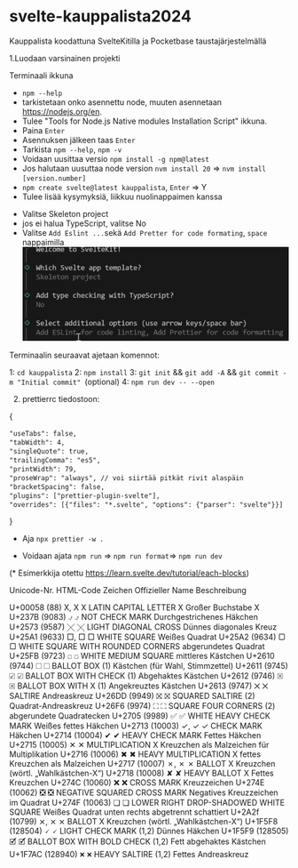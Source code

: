 # svelte-kauppalista2024
Kauppalista koodattuna SvelteKitilla ja Pocketbase taustajärjestelmällä

1.Luodaan varsinainen projekti

Terminaali ikkuna
* `npm --help`
* tarkistetaan onko asennettu node, muuten asennetaan https://nodejs.org/en.
* Tulee "Tools for Node.js Native modules Installation Script" ikkuna. 
* Paina `Enter`
* Asennuksen jälkeen taas `Enter`
* Tarkista `npm --help`, `npm -v` 
* Voidaan uusittaa versio `npm install -g npm@latest`
* Jos halutaan uusuttaa node version `nvm install 20` => `nvm install [version.number]`
* `npm create svelte@latest kauppalista`, `Enter` => Y
* Tulee lisää kysymyksiä, liikkuu nuolinappaimen kanssa 
- Valitse Skeleton project
- jos ei halua TypeScript, valitse No
- Valitse `Add Eslint ...`sekä `Add Pretter for code formating`, `space` nappaimilla
![alt text](image-1.png)

Terminaalin seuraavat ajetaan komennot:

1: `cd kauppalista`
2: `npm install`
3: `git init` && `git add -A` && `git commit -m "Initial commit" `(optional)
4: `npm run dev -- --open`

2. prettierrc tiedostoon:

{
    
    "useTabs": false,
    "tabWidth": 4,
    "singleQuote": true,
    "trailingComma": "es5",
    "printWidth": 79,
    "proseWrap": "always", // voi siirtää pitkät rivit alaspäin
    "bracketSpacing": false,
    "plugins": ["prettier-plugin-svelte"],
    "overrides": [{"files": "*.svelte", "options": {"parser": "svelte"}}]
}

* Aja `npx prettier -w .`

- Voidaan ajata `npm run` => `npm run format`=> `npm run dev`

(* Esimerkkija otettu https://learn.svelte.dev/tutorial/each-blocks)

Unicode-Nr. 	HTML-Code 	Zeichen 	Offizieller Name 	Beschreibung

U+00058 (88) 	&#x00058;, X 	X 	LATIN CAPITAL LETTER X 	Großer Buchstabe X
U+237B (9083) 	&#x237B; 	⍻ 	NOT CHECK MARK 	Durchgestrichenes Häkchen
U+2573 (9587) 	&#x2573; 	╳ 	LIGHT DIAGONAL CROSS 	Dünnes diagonales Kreuz
U+25A1 (9633) 	&#x25A1;, 
                &square; 	□ 	WHITE SQUARE 	Weißes Quadrat
U+25A2 (9634) 	&#x25A2; 	▢ 	WHITE SQUARE WITH ROUNDED CORNERS 	abgerundetes Quadrat
U+25FB (9723) 	&#x25FB; 	◻ 	WHITE MEDIUM SQUARE 	mittleres Kästchen
U+2610 (9744) 	&#x2610; 	☐ 	BALLOT BOX (1) 	Kästchen (für Wahl, Stimmzettel)
U+2611 (9745) 	&#x2611; 	☑ 	BALLOT BOX WITH CHECK (1) 	Abgehaktes Kästchen
U+2612 (9746) 	&#x2612; 	☒ 	BALLOT BOX WITH X (1) 	Angekreuztes Kästchen
U+2613 (9747) 	&#x2613; 	☓ 	SALTIRE 	Andreaskreuz
U+26DD (9949) 	&#x26DD; 	⛝ 	SQUARED SALTIRE (2) 	Quadrat-Andreaskreuz
U+26F6 (9974) 	&#x26F6; 	⛶ 	SQUARE FOUR CORNERS (2) 	abgerundete Quadratecken
U+2705 (9989) 	&#x2705; 	✅ 	WHITE HEAVY CHECK MARK 	Weißes fettes Häkchen
U+2713 (10003) 	&#x2713;, 
                &check; 	✓ 	CHECK MARK 	Häkchen
U+2714 (10004) 	&#x2714; 	✔ 	HEAVY CHECK MARK 	Fettes Häkchen
U+2715 (10005) 	&#x2715; 	✕ 	MULTIPLICATION X 	Kreuzchen als Malzeichen für Multiplikation
U+2716 (10006) 	&#x2716; 	✖ 	HEAVY MULTIPLICATION X 	fettes Kreuzchen als Malzeichen
U+2717 (10007) 	&#x2717;, 
                &cross; 	✗ 	BALLOT X 	Kreuzchen (wörtl. „Wahlkästchen-X“)
U+2718 (10008) 	&#x2718; 	✘ 	HEAVY BALLOT X 	Fettes Kreuzchen
U+274C (10060) 	&#x274C; 	❌ 	CROSS MARK 	Kreuzzeichen
U+274E (10062) 	&#x274E; 	❎ 	NEGATIVE SQUARED CROSS MARK 	Negatives Kreuzzeichen im Quadrat
U+274F (10063) 	&#x274F; 	❏ 	LOWER RIGHT DROP-SHADOWED WHITE SQUARE 	Weißes Quadrat unten rechts abgetrennt schattiert
U+2A2f (10799) 	&#x2A2f;, 
                &Cross; 	⨯ 	BALLOT X 	Kreuzchen (wörtl. „Wahlkästchen-X“)
U+1F5F8 (128504) 	&#x1F5F8; 	🗸 	LIGHT CHECK MARK (1,2) 	Dünnes Häkchen
U+1F5F9 (128505) 	&#x1F5F9; 	🗹 	BALLOT BOX WITH BOLD CHECK (1,2) 	Fett abgehaktes Kästchen
U+1F7AC (128940) 	&#x1F7AC; 	🞬 	HEAVY SALTIRE (1,2) 	Fettes Andreaskreuz















